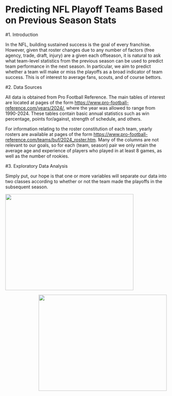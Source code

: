 # **Predicting NFL Playoff Teams Based on Previous Season Stats**

#1. Introduction

In the NFL, building sustained success is the goal of every franchise. However, given that roster changes due to any number of factors (free agency, trade, draft, injury) are a given each offseason, it is natural to ask what team-level statistics from the previous season can be used to predict team performance in the next season. In particular, we aim to predict whether a team will make or miss the playoffs as a broad indicator of team success. This is of interest to average fans, scouts, and of course bettors.

#2. Data Sources

All data is obtained from Pro Football Reference. The main tables of interest are located at pages of the form https://www.pro-football-reference.com/years/2024/, where the year was allowed to range from 1990-2024. These tables contain basic annual statistics such as win percentage, points for/against, strength of schedule, and others.

For information relating to the roster constitution of each team, yearly rosters are available at pages of the form https://www.pro-football-reference.com/teams/buf/2024_roster.htm. Many of the columns are not relevant to our goals, so for each (team, season) pair we only retain the average age and experience of players who played in at least 8 games, as well as the number of rookies.

#3. Exploratory Data Analysis

Simply put, our hope is that one or more variables will separate our data into two classes according to whether or not the team made the playoffs in the subsequent season.

<p align="left">
<img src="/Users/coledurham/Documents/nfl_playoff_predictor/images/win_percent_to_playoffs.png" width="400" height="300">
</p>

<p align="right">
<img src="/Users/coledurham/Documents/nfl_playoff_predictor/images/pd_to_playoffs.png" width="400" height="300">
</p>

